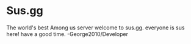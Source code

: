 # Sus.gg
The world's best Among us server
welcome to sus.gg. everyone is sus here! have a good time. -George2010/Developer
